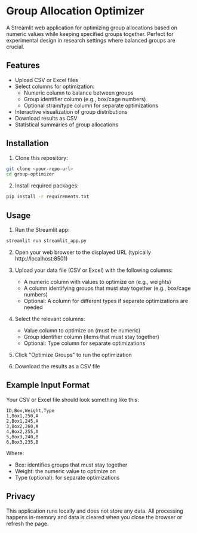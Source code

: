 # Group Allocation Optimizer

A Streamlit web application for optimizing group allocations based on numeric values while keeping specified groups together. Perfect for experimental design in research settings where balanced groups are crucial.

## Features

- Upload CSV or Excel files
- Select columns for optimization:
  - Numeric column to balance between groups
  - Group identifier column (e.g., box/cage numbers)
  - Optional strain/type column for separate optimizations
- Interactive visualization of group distributions
- Download results as CSV
- Statistical summaries of group allocations

## Installation

1. Clone this repository:
```bash
git clone <your-repo-url>
cd group-optimizer
```

2. Install required packages:
```bash
pip install -r requirements.txt
```

## Usage

1. Run the Streamlit app:
```bash
streamlit run streamlit_app.py
```

2. Open your web browser to the displayed URL (typically http://localhost:8501)

3. Upload your data file (CSV or Excel) with the following columns:
   - A numeric column with values to optimize on (e.g., weights)
   - A column identifying groups that must stay together (e.g., box/cage numbers)
   - Optional: A column for different types if separate optimizations are needed

4. Select the relevant columns:
   - Value column to optimize on (must be numeric)
   - Group identifier column (items that must stay together)
   - Optional: Type column for separate optimizations

5. Click "Optimize Groups" to run the optimization

6. Download the results as a CSV file

## Example Input Format

Your CSV or Excel file should look something like this:

```
ID,Box,Weight,Type
1,Box1,250,A
2,Box1,245,A
3,Box2,260,A
4,Box2,255,A
5,Box3,240,B
6,Box3,235,B
```

Where:
- Box: identifies groups that must stay together
- Weight: the numeric value to optimize on
- Type (optional): for separate optimizations

## Privacy

This application runs locally and does not store any data. All processing happens in-memory and data is cleared when you close the browser or refresh the page.
